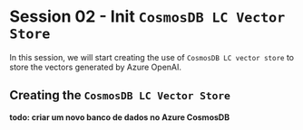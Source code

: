 # Session 02 - Init `CosmosDB LC Vector Store`

In this session, we will start creating the use of `CosmosDB LC vector store` to store the vectors generated by Azure OpenAI.

## Creating the `CosmosDB LC Vector Store`

**todo: criar um novo banco de dados no Azure CosmosDB**
